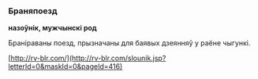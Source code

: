 ### Браняпоезд
**назоўнік, мужчынскі род**

Браніраваны поезд, прызначаны для баявых дзеянняў у раёне чыгункі.

<a rel="author">[http://rv-blr.com/](http://rv-blr.com/slounik.jsp?letterId=0&maskId=0&pageId=416)</a>
